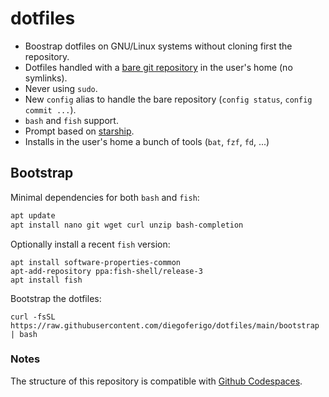 # dotfiles

- Boostrap dotfiles on GNU/Linux systems without cloning first the repository.
- Dotfiles handled with a [bare git repository](https://www.atlassian.com/git/tutorials/dotfiles) 
in the user's home (no symlinks).
- Never using `sudo`.
- New `config` alias to handle the bare repository (`config status`, `config commit ...`).
- `bash` and `fish` support.
- Prompt based on [starship](https://starship.rs/).
- Installs in the user's home a bunch of tools (`bat`, `fzf`, `fd`, ...)

## Bootstrap

Minimal dependencies for both `bash` and `fish`:

```bash
apt update
apt install nano git wget curl unzip bash-completion
```

Optionally install a recent `fish` version: 

```
apt install software-properties-common
apt-add-repository ppa:fish-shell/release-3
apt install fish
```

Bootstrap the dotfiles:

```
curl -fsSL https://raw.githubusercontent.com/diegoferigo/dotfiles/main/bootstrap | bash
```

### Notes

The structure of this repository is compatible with [Github Codespaces](https://docs.github.com/en/free-pro-team@latest/github/developing-online-with-codespaces/personalizing-codespaces-for-your-account).
